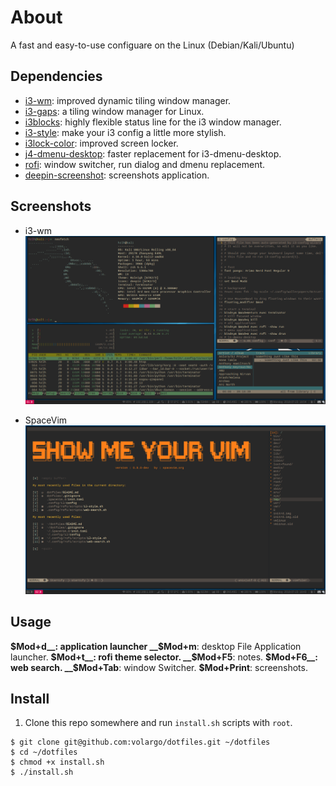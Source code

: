 # About
A fast and easy-to-use configuare on the Linux (Debian/Kali/Ubuntu)

## Dependencies
* [i3-wm](https://github.com/i3/i3): improved dynamic tiling window manager.
* [i3-gaps](https://github.com/Airblader/i3): a tiling window manager for Linux.
* [i3blocks](https://github.com/vivien/i3blocks): highly flexible status line for the i3 window manager.
* [i3-style](https://github.com/acrisci/i3-style): make your i3 config a little more stylish.
* [i3lock-color](https://github.com/PandorasFox/i3lock-color): improved screen locker.
* [j4-dmenu-desktop](https://github.com/enkore/j4-dmenu-desktop): faster replacement for i3-dmenu-desktop.
* [rofi](https://github.com/DaveDavenport/rofi): window switcher, run dialog and dmenu replacement.
* [deepin-screenshot](https://github.com/linuxdeepin/deepin-screenshot): screenshots application.

## Screenshots
* i3-wm ![i3-wm](screenshots/dotfiles-i3wm.png)

* SpaceVim ![spacevim](screenshots/dotfiles-spacevim.png)

## Usage
__$Mod+d__: application launcher
__$Mod+m__: desktop File Application launcher.
__$Mod+t__: rofi theme selector.
__$Mod+F5__: notes.
__$Mod+F6__: web search.
__$Mod+Tab__: window Switcher.
__$Mod+Print__: screenshots.

## Install
1. Clone this repo somewhere and run `install.sh` scripts with `root`.
```Shell
$ git clone git@github.com:volargo/dotfiles.git ~/dotfiles
$ cd ~/dotfiles
$ chmod +x install.sh
$ ./install.sh
```
